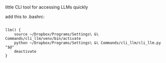 little CLI tool for accessing LLMs quickly


add this to .bashrc:

```

llm() {
    source ~/Dropbox/Programs/Settings\ &\ Commands/cli_llm/venv/bin/activate
    python ~/Dropbox/Programs/Settings\ &\ Commands/cli_llm/cli_llm.py "$@"
    deactivate
}
```